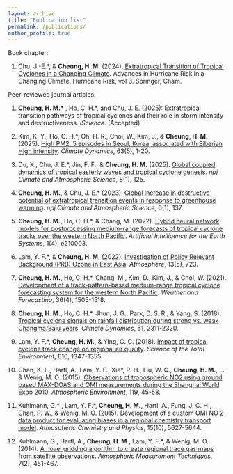 ```yaml
---
layout: archive
title: "Publication list"
permalink: /publications/
author_profile: true
---
```


Book chapter:
1. Chu, J.-E.*, & <b>Cheung, H. M.</b> (2024). <a href="https://link.springer.com/chapter/10.1007/978-3-031-63186-3_2" target="_blank">Extratropical Transition of Tropical Cyclones in a Changing Climate</a>. Advances in Hurricane Risk in a Changing Climate, Hurricane Risk, vol 3. Springer, Cham.

Peer-reviewed journal articles:
1.	<b>Cheung, H. M.* </b>, Ho, C. H.*, and Chu, J. E. (2025): Extratropical transition pathways of tropical cyclones and their role in storm intensity and destructiveness. _iScience_. (Accepted)

1. Kim, K. Y., Ho, C. H.*, Oh, H. R., Choi, W., Kim, J., & <b>Cheung, H. M.</b> (2025). <a href="https://link.springer.com/article/10.1007/s00382-025-07703-x" target="_blank">High PM2. 5 episodes in Seoul, Korea, associated with Siberian High intensity</a>. _Climate Dynamics_, 63(5), 1-20.

1. Du, X., Chu, J. E.*, Jin, F. F., & <b>Cheung, H. M.</b> (2025). <a href="https://www.nature.com/articles/s41612-025-01014-y" target="_blank">Global coupled dynamics of tropical easterly waves and tropical cyclone genesis</a>. _npj Climate and Atmospheric Science_, 8(1), 125.

1. <b>Cheung, H. M.</b>, & Chu, J. E.* (2023). <a href="https://www.nature.com/articles/s41612-023-00470-8" target="_blank">Global increase in destructive potential of extratropical transition events in response to greenhouse warming</a>. _npj Climate and Atmospheric Science_, 6(1), 137.

1. <b>Cheung, H. M.</b>, Ho, C. H.*, & Chang, M. (2022). <a href="https://journals.ametsoc.org/view/journals/aies/1/4/AIES-D-21-0003.1.xml" target="_blank">Hybrid neural network models for postprocessing medium-range forecasts of tropical cyclone tracks over the western North Pacific</a>. _Artificial Intelligence for the Earth Systems_, 1(4), e210003.
   
1. Lam, Y. F.*, & <b>Cheung, H. M.</b> (2022). <a href="https://www.mdpi.com/2073-4433/13/5/723" target="_blank">Investigation of Policy Relevant Background (PRB) Ozone in East Asia</a>. _Atmosphere_, 13(5), 723.
   
1. <b>Cheung, H. M.</b>, Ho, C. H.*, Chang, M., Kim, D., Kim, J., & Choi, W. (2021). <a href="https://doi.org/10.1175/WAF-D-20-0102.1" target="_blank">Development of a track-pattern-based medium-range tropical cyclone forecasting system for the western North Pacific</a>. _Weather and Forecasting_, 36(4), 1505-1518.
   
1. <b>Cheung, H. M.</b>, Ho, C. H.*, Jhun, J. G., Park, D. S. R., & Yang, S. (2018). <a href="https://doi.org/10.1007/s00382-017-4014-1" target="_blank">Tropical cyclone signals on rainfall distribution during strong vs. weak Changma/Baiu years</a>. _Climate Dynamics_, 51, 2311-2320.
   
1. Lam, Y. F.*, <b>Cheung, H. M.</b>, & Ying, C. C. (2018). <a href="https://doi.org/10.1016/j.scitotenv.2017.08.100" target="_blank">Impact of tropical cyclone track change on regional air quality</a>. _Science of the Total Environment_, 610, 1347-1355.
   
1. Chan, K. L., Hartl, A., Lam, Y. F., Xie*, P. H., Liu, W. Q., <b>Cheung, H. M.</b>, ... & Wenig, M. O. (2015). <a href="https://doi.org/10.1016/j.atmosenv.2015.08.041" target="_blank">Observations of tropospheric NO2 using ground based MAX-DOAS and OMI measurements during the Shanghai World Expo 2010</a>. _Atmospheric Environment_, 119, 45-58. 
   
1. Kuhlmann, G.* , Lam, Y. F.*, <b>Cheung, H. M.</b>, Hartl, A., Fung, J. C. H., Chan, P. W., & Wenig, M. O. (2015). <a href="https://doi.org/10.5194/acp-15-5627-2015" target="_blank">Development of a custom OMI NO 2 data product for evaluating biases in a regional chemistry transport model</a>. _Atmospheric Chemistry and Physics_, 15(10), 5627-5644.
   
1. Kuhlmann, G., Hartl, A., <b>Cheung, H. M.</b>, Lam, Y. F.*, & Wenig, M. O. (2014). <a href="https://doi.org/10.5194/amt-7-451-2014" target="_blank">A novel gridding algorithm to create regional trace gas maps from satellite observations</a>. _Atmospheric Measurement Techniques_, 7(2), 451-467.
